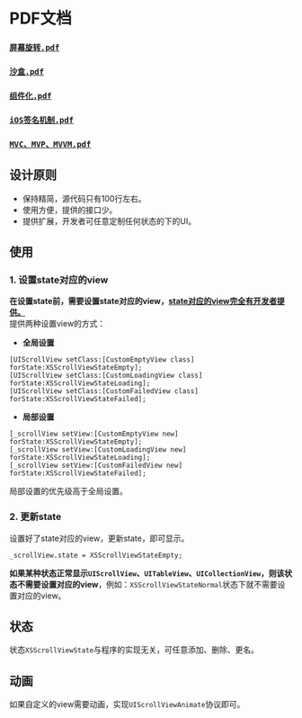 # PDF文档

### [`屏幕旋转.pdf`](屏幕旋转.pdf)

### [`沙盒.pdf`](沙盒.pdf)

### [`组件化.pdf`](组件化.pdf)

### [`iOS签名机制.pdf`](iOS签名机制.pdf)

### [`MVC、MVP、MVVM.pdf`](MVC、MVP、MVVM.pdf)


## 设计原则
-  保持精简，源代码只有100行左右。
-  使用方便，提供的接口少。
-  提供扩展，开发者可任意定制任何状态的下的UI。

## 使用

### 1.  设置state对应的view

**在设置state前，需要设置state对应的view，<u>state对应的view完全有开发者提供。</u>**  
提供两种设置view的方式：  

-  **全局设置**  

``` objc
[UIScrollView setClass:[CustomEmptyView class] forState:XSScrollViewStateEmpty];
[UIScrollView setClass:[CustomLoadingView class] forState:XSScrollViewStateLoading];
[UIScrollView setClass:[CustomFailedView class] forState:XSScrollViewStateFailed];
```

-  **局部设置** 

``` objc
[_scrollView setView:[CustomEmptyView new] forState:XSScrollViewStateEmpty];
[_scrollView setView:[CustomLoadingView new] forState:XSScrollViewStateLoading];
[_scrollView setView:[CustomFailedView new] forState:XSScrollViewStateFailed];
```

局部设置的优先级高于全局设置。

### 2.  更新state

设置好了state对应的view，更新state，即可显示。

``` objc
_scrollView.state = XSScrollViewStateEmpty;
```

**如果某种状态正常显示`UIScrollView`、`UITableView`、`UICollectionView`，则该状态不需要设置对应的view**，例如：`XSScrollViewStateNormal`状态下就不需要设置对应的view。  

## 状态
 
状态`XSScrollViewState`与程序的实现无关，可任意添加、删除、更名。

## 动画

如果自定义的view需要动画，实现`UIScrollViewAnimate`协议即可。
